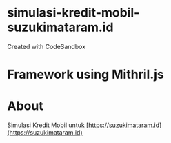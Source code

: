 # simulasi-kredit-mobil-suzukimataram.id

Created with CodeSandbox

# Framework using Mithril.js

# About

Simulasi Kredit Mobil untuk [https://suzukimataram.id](https://suzukimataram.id)
